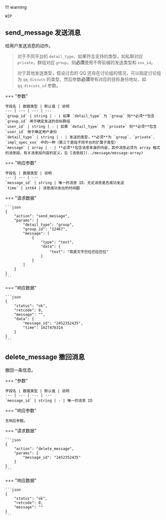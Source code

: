 !!! warning

    WIP

## send_message 发送消息

给用户发送消息的动作。

> 对于不同平台的 `detail_type`，如果符合支持的类型，如私聊对应 `private`，群组对应 `group`，则**必须**使用不带前缀的发送类型和 `xxx_id`。
>   
> 对于其他发送类型，假设过去的 QQ 还存在讨论组的情况，可以指定讨论组为 `qq_discuss` 的类型，然后参数**必须**带有对应的目标身份地址，如 `qq_discuss_id` 参数。

=== "参数"

    字段名 | 数据类型 | 默认值 | 说明
    --- | --- | --- | ---
    `group_id` | string | - | 如果 `detail_type` 为 `group` 则**必须**包含 `group_id` 用于确定发送的目标群组
    `user_id` | string | - | 如果 `detail_type` 为 `private` 则**必须**包含 `user_id` 用于确定用户身份
    `detail_type` | string | - | 发送的类型，**必须**为 `group`、`private`、`impl_spec_xxx` 中的一种（第三个是指不同平台的扩展子类型）
    `message` | array | - | **必须**包含消息本身的内容，其中消息必须为 array 格式的消息段，有关消息段内容的定义，见 [消息段](../message/message-array)

=== "响应参数"

    字段名 | 数据类型 | 说明
    --- | --- | ---
    `message_id` | string | 唯一的消息 ID，无论消息是否成功发送
    `time` | int64 | 消息成功发出的时间戳

=== "请求数据"

    ```json
    {
        "action": "send_message",
        "params": {
            "detail_type": "group",
            "group_id": "12467",
            "message": [
                {
                    "type": "text",
                    "data": {
                        "text": "我是文字巴拉巴拉巴拉"
                    }
                }
            ]
        }
    }
    ```

=== "响应数据"

    ```json
    {
        "status": "ok",
        "retcode": 0,
        "message": "",
        "data": {
            "message_id": "2452352435",
            "time": 1627476314
        }
    }
    ```

## delete_message 撤回消息

撤回一条信息。

=== "参数"

    字段名 | 数据类型 | 默认值 | 说明
    --- | --- | --- | ---
    `message_id` | string | - | 唯一的消息 ID

=== "响应参数"

    无响应参数。

=== "请求数据"

    ```json
    {
        "action": "delete_message",
        "params": {
            "message_id": "2452352435"
        }
    }
    ```

=== "响应数据"

    ```json
    {
        "status": "ok",
        "retcode": 0,
        "message": ""
    }
    ```
